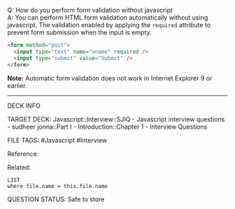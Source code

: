 Q: How do you perform form validation without javascript  
A: You can perform HTML form validation automatically without using javascript. The validation enabled by applying the `required` attribute to prevent form submission when the input is empty.
```html
<form method="post">
  <input type="text" name="uname" required />
  <input type="submit" value="Submit" />
</form>
```
**Note:** Automatic form validation does not work in Internet Explorer 9 or earlier.
<!--ID: 1693596698209-->

---

DECK INFO

TARGET DECK: Javascript::Interview::SJIQ - Javascript interview questions - sudheer jonna::Part I - Introduction::Chapter 1 - Interview Questions

FILE TAGS: #Javascript #Interview

Reference:

Related:

```dataview
LIST
where file.name = this.file.name
```

QUESTION STATUS: Safe to store